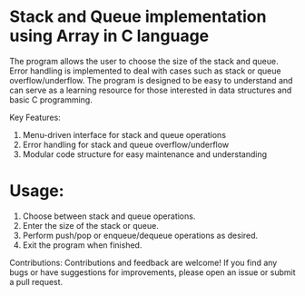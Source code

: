 # Stack and Queue implementation using Array in C language

The program allows the user to choose the size of the stack and queue. Error handling is implemented to deal with cases such as stack or queue overflow/underflow. The program is designed to be easy to understand and can serve as a learning resource for those interested in data structures and basic C programming.

Key Features:

1) Menu-driven interface for stack and queue operations
2) Error handling for stack and queue overflow/underflow
3) Modular code structure for easy maintenance and understanding

# Usage:

1) Choose between stack and queue operations.
2) Enter the size of the stack or queue.
3) Perform push/pop or enqueue/dequeue operations as desired.
4) Exit the program when finished.

Contributions:
Contributions and feedback are welcome! If you find any bugs or have suggestions for improvements, please open an issue or submit a pull request.
